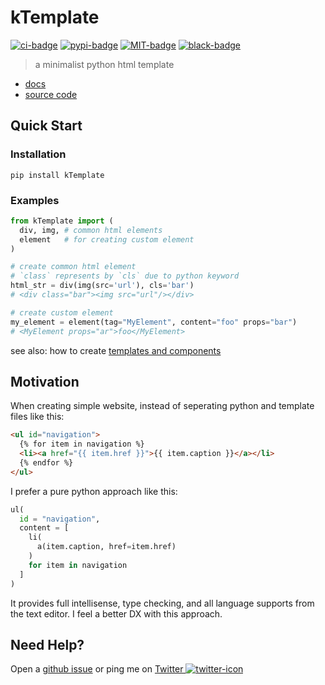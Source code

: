 # kTemplate

[![ci-badge]][ci-url] [![pypi-badge]][pypi-url] [![MIT-badge]][MIT-url] [![black-badge]][black-url]

> a minimalist python html template

- [docs]
- [source code]

## Quick Start

### Installation

`pip install kTemplate`

### Examples

```python
from kTemplate import (
  div, img, # common html elements
  element   # for creating custom element
)

# create common html element
# `class` represents by `cls` due to python keyword
html_str = div(img(src='url'), cls='bar')
# <div class="bar"><img src="url"/></div>

# create custom element
my_element = element(tag="MyElement", content="foo" props="bar")
# <MyElement props="ar">foo</MyElement>
```

see also: how to create [templates and components]

## Motivation

When creating simple website, instead of seperating python and template files like this:

```html
<ul id="navigation">
  {% for item in navigation %}
  <li><a href="{{ item.href }}">{{ item.caption }}</a></li>
  {% endfor %}
</ul>
```

I prefer a pure python approach like this:

```python
ul(
  id = "navigation",
  content = [
    li(
      a(item.caption, href=item.href)
    )
    for item in navigation
  ]
)
```

It provides full intellisense, type checking, and all language supports from the text editor. I feel a better DX with this approach.

## Need Help?

Open a [github issue] or ping me on [Twitter ![twitter-icon]][Twitter]

[github issue]: https://github.com/hoishing/kTemplate/issues
[Twitter]: https://twitter.com/hoishing
[twitter-icon]: https://api.iconify.design/logos/twitter.svg?width=20
[ci-badge]: https://github.com/hoishing/kTemplate/actions/workflows/ci.yml/badge.svg
[ci-url]: https://github.com/hoishing/kTemplate/actions/workflows/ci.yml
[MIT-badge]: https://img.shields.io/github/license/hoishing/kTemplate
[MIT-url]: https://opensource.org/licenses/MIT
[pypi-badge]: https://img.shields.io/pypi/v/ktemplate
[pypi-url]: https://pypi.org/project/ktemplate/
[black-badge]: https://img.shields.io/badge/code%20style-black-000000.svg
[black-url]: https://github.com/psf/black
[templates and components]: https://hoishing.github.io/kTemplate/usage/#templates-and-components
[source code]: https://github.com/hoishing/kTemplate
[docs]: https://hoishing.github.io/kTemplate
